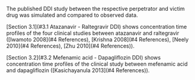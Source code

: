 The published DDI study between the respective perpetrator and victim drug was simulated and compared to observed data.

[Section 3.1](#3.1 Atazanavir - Raltegravir DDI) shows concentration time profiles of the four clinical studies between atazanavir and raltegravir ([Iwamoto 2008](#4 References), [Krishna 2008](#4 References), [Neely 2010](#4 References), [Zhu 2010](#4 References)).

[Section 3.2](#3.2 Mefenamic acid - Dapagliflozin DDI) shows concentration time profiles of the clinical study between mefenamic acid and dapagliflozin ([Kasichayanula 2013](#4 References)).




